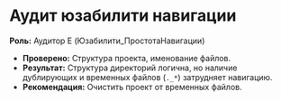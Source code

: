 # Аудит юзабилити навигации

**Роль:** Аудитор E (Юзабилити_ПростотаНавигации)

- **Проверено:** Структура проекта, именование файлов.
- **Результат:** Структура директорий логична, но наличие дублирующих и временных файлов (`._*`) затрудняет навигацию.
- **Рекомендация:** Очистить проект от временных файлов.